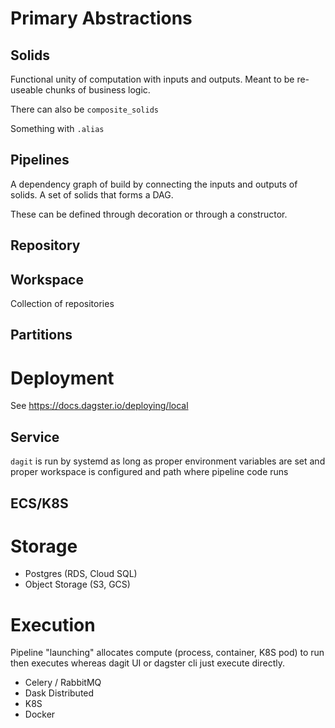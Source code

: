 # Primary Abstractions
## Solids

Functional unity of computation with inputs and outputs. Meant to be re-useable chunks of business logic. 

There can also be `composite_solids` 

Something with `.alias`

## Pipelines

A dependency graph of build by connecting the inputs and outputs of solids. A set of solids that forms a DAG. 

These can be defined through decoration or through a constructor.

## Repository

## Workspace 

Collection of repositories

## Partitions

# Deployment

See https://docs.dagster.io/deploying/local

## Service

`dagit` is run by systemd as long as proper environment variables are set and proper workspace is configured and path where pipeline code runs

## ECS/K8S



# Storage
- Postgres (RDS, Cloud SQL) 
- Object Storage (S3, GCS) 

# Execution 
Pipeline "launching" allocates compute (process, container, K8S pod) to run then executes whereas dagit UI or dagster cli just execute directly.

- Celery / RabbitMQ
- Dask Distributed
- K8S
- Docker 



